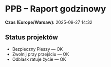 # PPB – Raport godzinowy
**Czas (Europe/Warsaw):** 2025-09-27 14:32

## Status projektów
- Bezpieczny Pieszy — OK
- Zwolnij przy przejściu — OK
- Odblask ratuje życie — OK

